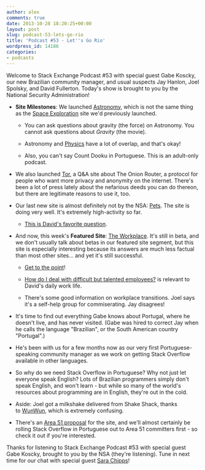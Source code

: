 ```yaml
---
author: alex
comments: true
date: 2013-10-28 18:20:25+00:00
layout: post
slug: podcast-53-lets-go-rio
title: 'Podcast #53 - Let''s Go Rio'
wordpress_id: 14186
categories:
- podcasts
---
```


Welcome to Stack Exchange Podcast #53 with special guest Gabe Koscky, our new Brazilian community manager, and usual suspects Jay Hanlon, Joel Spolsky, and David Fullerton. Today's show is brought to you by the National Security Administration!



	
  * **Site Milestones**: We launched [Astronomy](http://astronomy.stackexchange.com/), which is not the same thing as the [Space Exploration](http://space.stackexchange.com/) site we'd previously launched.

	
    * You can ask questions about gravity (the force) on Astronomy. You cannot ask questions about _Gravity_ (the movie).

	
    * Astronomy and [Physics](http://physics.stackexchange.com/) have a lot of overlap, and that's okay!

	
    * Also, you can't say Count Dooku in Portuguese. This is an adult-only podcast.




	
  * We also launched [Tor](http://tor.stackexchange.com/), a Q&A site about The Onion Router, a protocol for people who want more privacy and anonymity on the internet. There's been a lot of press lately about the nefarious deeds you can do thereon, but there are legitimate reasons to use it, too.

	
  * Our last new site is almost definitely not by the NSA: [Pets](http://pets.stackexchange.com/). The site is doing very well. It's extremely high-activity so far.

	
    * [This is David's favorite question](http://pets.stackexchange.com/questions/519/how-much-purring-is-too-much-purring).




	
  * And now, this week's **Featured Site**: [The Workplace](http://workplace.stackexchange.com/). It's still in beta, and we don't usually talk about betas in our featured site segment, but this site is especially interesting because its answers are much less factual than most other sites... and yet it's still successful.

	
    * [Get to the point](http://workplace.stackexchange.com/questions/9283/how-can-i-tell-people-to-get-to-the-point)!

	
    * [How do I deal with difficult but talented employees?](http://workplace.stackexchange.com/questions/1963/how-do-i-deal-with-difficult-but-talented-employees) is relevant to David's daily work life.

	
    * There's some good information on workplace transitions. Joel says it's a self-help group for commiserating. Jay disagrees!




	
  * It's time to find out everything Gabe knows about Portugal, where he doesn't live, and has never visited. (Gabe was hired to correct Jay when he calls the language "Brazilian", or the South American country "Portugal".)

	
  * He's been with us for a few months now as our very first Portuguese-speaking community manager as we work on getting Stack Overflow available in other languages.

	
  * So why do we need Stack Overflow in Portuguese? Why not just let everyone speak English? Lots of Brazilian programmers simply don't speak English, and won't learn - but while so many of the world's resources about programming are in English, they're out in the cold.

	
  * Aside: Joel got a milkshake delivered from Shake Shack, thanks to [WunWun](http://wunwun.com/), which is extremely confusing.

	
  * There's an [Area 51 proposal](http://area51.stackexchange.com/proposals/23539/stack-overflow-in-portuguese) for the site, and we'll almost certainly be rolling Stack Overflow in Portuguese out to Area 51 committers first - so check it out if you're interested.


Thanks for listening to Stack Exchange Podcast #53 with special guest Gabe Koscky, brought to you by the NSA (they're listening). Tune in next time for our chat with special guest [Sara Chipps](http://sarajchipps.com/)!




